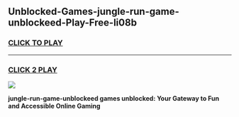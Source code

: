 
## Unblocked-Games-jungle-run-game-unblockeed-Play-Free-li08b
<h3>
<a href="https://premium76.site?title=jungle-run-game-unblockeed&ref=18A">CLICK TO PLAY</a></h3>
<hr>

<h3>
<a href="https://premium76.site?title=jungle-run-game-unblockeed&ref=18A">CLICK 2 PLAY</a>
  
</h3>

<a href="https://premium76.site?title=jungle-run-game-unblockeed&ref=18A"><img src="https://clearcache.store/games.png"></a>


**jungle-run-game-unblockeed games unblocked: Your Gateway to Fun and Accessible Online Gaming**
